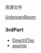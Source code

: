 资源文件

[UnknownRoom](https://pan.baidu.com/s/18wpVV8Gc3RyNWIC_xZIcfA)

### 3rdPart

- [DirectXTex](https://github.com/Microsoft/DirectXTex/blob/master/LICENSE)
- [assimp](https://github.com/assimp/assimp)

